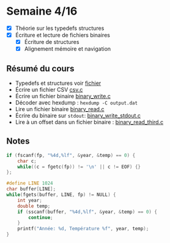 # Semaine 4/16

- [x] Théorie sur les typedefs structures
- [x] Écriture et lecture de fichiers binaires
  - [x] Écriture de structures
  - [x] Alignement mémoire et navigation

## Résumé du cours

- Typedefs et structures voir [fichier](typedefs.c)
- Écrire un fichier CSV [csv.c](csv.c)
- Écrire un fichier binaire [binary_write.c](binary_write.c)
- Décoder avec hexdump : `hexdump -C output.dat`
- Lire un fichier binaire [binary_read.c](binary_read.c)
- Écrire du binaire sur `stdout`: [binary_write_stdout.c](binary_write_stdout.c)
- Lire à un offset dans un fichier binaire : [binary_read_third.c](binary_read_third.c)

## Notes

```c
if (fscanf(fp, "%4d,%lf", &year, &temp) == 0) {
    char c;
    while((c = fgetc(fp)) != '\n' || c != EOF) {}
};

#define LINE 1024
char buffer[LINE];
while(fgets(buffer, LINE, fp) != NULL) {
    int year;
    double temp;
    if (sscanf(buffer, "%4d,%lf", &year, &temp) == 0) {
        continue;
    }
    printf("Année: %d, Température %f", year, temp);
}
```

